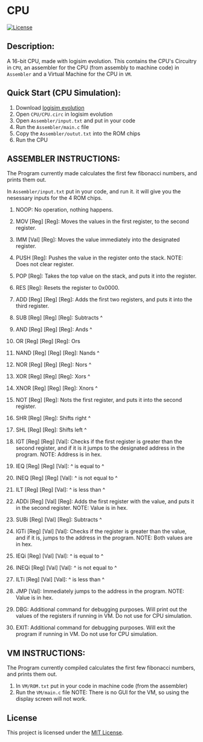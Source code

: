 # CPU

[![License](https://img.shields.io/badge/license-MIT-blue.svg)](https://opensource.org/licenses/MIT)

## Description:
A 16-bit CPU, made with logisim evolution. This contains the CPU's Circuitry in `CPU`, an assembler for the CPU (from assembly to machine code) in `Assembler` and a Virtual Machine for the CPU in `VM`.

## Quick Start (CPU Simulation):
1) Download [logisim evolution](https://sourceforge.net/projects/logisimevolution/)
2) Open `CPU/CPU.circ` in logisim evolution
3) Open `Assembler/input.txt` and put in your code
4) Run the `Assembler/main.c` file
5) Copy the `Assembler/outut.txt` into the ROM chips
6) Run the CPU

## ASSEMBLER INSTRUCTIONS:
The Program currently made calculates the first few fibonacci numbers, and prints them out.

In `Assembler/input.txt` put in your code, and run it. it will give you the nesessary inputs for the 4 ROM chips.
1) NOOP: No operation, nothing happens.
2) MOV [Reg] [Reg]: Moves the values in the first register, to the second register.
3) IMM [Val] [Reg]: Moves the value immediately into the designated register.
4) PUSH [Reg]: Pushes the value in the register onto the stack. NOTE: Does not clear register.
5) POP [Reg]: Takes the top value on the stack, and puts it into the register.

6) RES [Reg]: Resets the register to 0x0000.
7) ADD [Reg] [Reg] [Reg]: Adds the first two registers, and puts it into the third register.
8) SUB [Reg] [Reg] [Reg]: Subtracts ^
9) AND [Reg] [Reg] [Reg]: Ands ^
10) OR [Reg] [Reg] [Reg]: Ors
11) NAND [Reg] [Reg] [Reg]: Nands ^
12) NOR [Reg] [Reg] [Reg]: Nors ^
13) XOR [Reg] [Reg] [Reg]: Xors ^
14) XNOR [Reg] [Reg] [Reg]: Xnors ^
15) NOT [Reg] [Reg]: Nots the first register, and puts it into the second register.
16) SHR [Reg] [Reg]: Shifts right ^
17) SHL [Reg] [Reg]: Shifts left ^
18) IGT [Reg] [Reg] [Val]: Checks if the first register is greater than the second register, and if it is it jumps to the designated address in the program. NOTE: Address is in hex.
19) IEQ [Reg] [Reg] [Val]: ^ is equal to ^
20) INEQ [Reg] [Reg] [Val]: ^ is not equal to ^
21) ILT [Reg] [Reg] [Val]: ^ is less than ^
22) ADDi [Reg] [Val] [Reg]: Adds the first register with the value, and puts it in the second register. NOTE: Value is in hex.
23) SUBi [Reg] [Val] [Reg]: Subtracts ^
24) IGTi [Reg] [Val] [Val]: Checks if the register is greater than the value, and if it is, jumps to the address in the program. NOTE: Both values are in hex.
25) IEQi [Reg] [Val] [Val]: ^ is equal to ^
26) INEQi [Reg] [Val] [Val]: ^ is not equal to ^
27) ILTi [Reg] [Val] [Val]: ^ is less than ^
28) JMP [Val]: Immediately jumps to the address in the program. NOTE: Value is in hex.

29) DBG: Additional command for debugging purposes. Will print out the values of the registers if running in VM. Do not use for CPU simulation.
30) EXIT: Additional command for debugging purposes. Will exit the program if running in VM. Do not use for CPU simulation.

## VM INSTRUCTIONS:
The Program currently compiled calculates the first few fibonacci numbers, and prints them out.
1) In `VM/ROM.txt` put in your code in machine code (from the assembler)
2) Run the `VM/main.c` file
NOTE: There is no GUI for the VM, so using the display screen will not work.

## License
This project is licensed under the [MIT License](LICENSE).